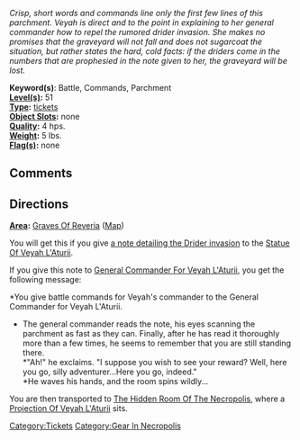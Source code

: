 *Crisp, short words and commands line only the first few lines of this
parchment. Veyah is direct and to the point in explaining to her general
commander how to repel the rumored drider invasion. She makes no
promises that the graveyard will not fall and does not sugarcoat the
situation, but rather states the hard, cold facts: if the driders come
in the numbers that are prophesied in the note given to her, the
graveyard will be lost.*

**Keyword(s)**: Battle, Commands, Parchment  
**[Level(s)](Object_Level.md "wikilink"):** 51  
**[Type](:Category:Object_Types.md "wikilink"):**
[tickets](:Category:Tickets.md "wikilink")  
**[Object Slots](Object_Slots "wikilink"):** none  
**[Quality](Object_Quality.md "wikilink"):** 4 hps.  
**[Weight](Object_Weight.md "wikilink"):** 5 lbs.  
**[Flag(s)](:Category:Object_Flags.md "wikilink"):** none

## Comments

## Directions

**[Area](:Category:Areas.md "wikilink"):** [Graves Of
Reveria](:Category:Graves_Of_Reveria.md "wikilink")
([Map](Graves_Of_Reveria_Map.md "wikilink"))

You will get this if you give [a note detailing the Drider
invasion](Note_Detailing_The_Drider_Invasion.md "wikilink") to the
[Statue Of Veyah L'Aturii](Statue_Of_Veyah_L'Aturii "wikilink").

If you give this note to [General Commander For Veyah
L'Aturii](General_Commander_For_Veyah_L'Aturii "wikilink"), you get the
following message:

*You give battle commands for Veyah's commander to the General Commander
for Veyah L'Aturii.  
* The general commander reads the note, his eyes scanning the parchment
as fast as they can. Finally, after he has read it thoroughly more than
a few times, he seems to remember that you are still standing there.  
*"Ah!" he exclaims. "I suppose you wish to see your reward? Well, here
you go, silly adventurer...Here you go, indeed."  
*He waves his hands, and the room spins wildly...

You are then transported to [The Hidden Room Of The
Necropolis](The_Hidden_Room_Of_The_Necropolis_(Necropolis).md "wikilink"),
where a [Projection Of Veyah
L'Aturii](Projection_Of_Veyah_L'Aturii "wikilink") sits.

[Category:Tickets](Category:Tickets "wikilink") [Category:Gear In
Necropolis](Category:Gear_In_Necropolis "wikilink")
